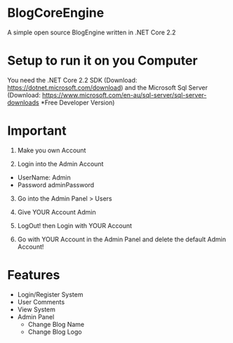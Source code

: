 # BlogCoreEngine
A simple open source BlogEngine written in .NET Core 2.2

# Setup to run it on you Computer
You need the .NET Core 2.2 SDK (Download: https://dotnet.microsoft.com/download) and the Microsoft Sql Server (Download: https://www.microsoft.com/en-au/sql-server/sql-server-downloads *Free Developer Version)

# Important
1. Make you own Account

2. Login into the Admin Account
- UserName: Admin
- Password adminPassword

3. Go into the Admin Panel > Users

4. Give YOUR Account Admin

5. LogOut! then Login with YOUR Account

6. Go with YOUR Account in the Admin Panel and delete the default Admin Account!

# Features
- Login/Register System
- User Comments
- View System
- Admin Panel
  - Change Blog Name
  - Change Blog Logo


